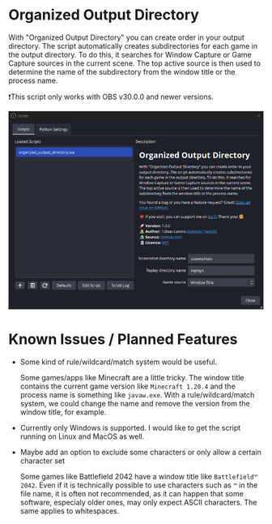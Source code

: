 # Organized Output Directory
With "Organized Output Directory" you can create order in your output directory.
The script automatically creates subdirectories for each game in the output directory.
To do this, it searches for Window Capture or Game Capture sources in the current scene.
The top active source is then used to determine the name of the subdirectory from the window title or the process name.

❗This script only works with OBS v30.0.0 and newer versions.

![Screenshot](assets/screenshot.png)

# Known Issues / Planned Features
- Some kind of rule/wildcard/match system would be useful.<p>
Some games/apps like Minecraft are a little tricky. The window title contains the current game version like `Minecraft 1.20.4` and the process name is something like `javaw.exe`. With a rule/wildcard/match system, we could change the name and remove the version from the window title, for example.

- Currently only Windows is supported. I would like to get the script running on Linux and MacOS as well.

- Maybe add an option to exclude some characters or only allow a certain character set<p>
Some games like Battlefield 2042 have a window title like `Battlefield™ 2042`. Even if it is technically possible to use characters such as `™` in the file name, it is often not recommended, as it can happen that some software, especialy older ones, may only expect ASCII characters. The same applies to whitespaces.
